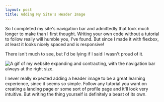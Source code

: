 ```yaml
---
layout: post
title: Adding My Site's Header Image
---
```


So I completed my site's navigation bar and admittedly that took much longer to make than I first thought. Writing your own code without a tutorial to follow really will humble you, I've found. But since I made it with flexbox, at least it looks nicely spaced and is responsive! 

There isn't much to see, but I'd be lying if I said I wasn't proud of it.

![A gif of my website expanding and contracting, with the navigation bar always at the right size.](https://imgur.com/a/nwI8AIT)

I never really expected adding a header image to be a great learning experience, since it seems so simple. Follow any tutorial you want on creating a landing page or some sort of profile page and it'll look very intuitive. But writing the thing yourself is definitely a beast of its own.